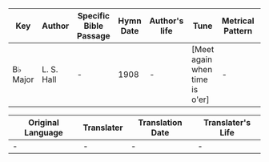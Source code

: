 Key | Author   | Specific Bible Passage     |Hymn Date |Author's life |Tune |Metrical Pattern   |Composer/Source
-- | --------- | ---------------------------|----------|--------------|-----|-------------------|-------------  
B♭ Major |L. S. Hall |- |1908 |- |[Meet again when time is o'er] |- |L. S. Hall

Original Language | Translater | Translation Date   | Translater's Life  
----------------- | --------- | --------------------|-------------     
\- |- |- |-
